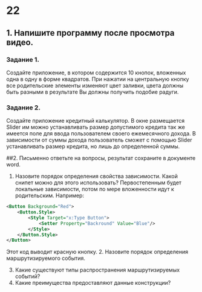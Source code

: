 # 22
## 1.	Напишите программу после просмотра видео.
### Задание 1. 
Создайте приложение, в котором содержится 10 кнопок, вложенных одна в одну в форме квадратов. 
При нажатии на центральную кнопку все родительские элементы изменяют цвет заливки, цвета должны 
быть разными в результате Вы должны получить подобие радуги. 
### Задание 2. 
Создайте приложение кредитный калькулятор. В окне размещается Slider им можно устанавливать 
размер допустимого кредита так же имеется поле для ввода пользователем своего ежемесячного дохода. 
В зависимости от суммы дохода пользователь сможет с помощью Slider устанавливать размер кредита, 
но лишь до определенной суммы.

##2. Письменно ответьте на вопросы, результат сохраните в документе word.
1.	Назовите порядок определения свойства зависимости. Какой снипет можно для этого использовать? 
	Первостепенным будет локальные зависимости, потом по мере вложенности идут к родительским. Например:

```xml
<Button Background="Red">
	<Button.Style>
		<Style Target="x:Type Button">
			<Setter Property="Backround" Value="Blue"/>
		</Style>
	</Button.Style>
</Button>
```
Этот код выводит красную кнопку.
2.	Назовите порядок определения маршрутизируемого события.
	
3.	Какие существуют типы распространения маршрутизируемых событий? 
4.	Какие преимущества предоставляют данные конструкции?




